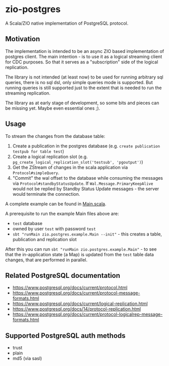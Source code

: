 # zio-postgres 

A Scala/ZIO native implementation of PostgreSQL protocol.

## Motivation

The implementation is intended to be an async ZIO based implementation of postgres client.
The main intention - is to use it as a logical streaming client for CDC purposes.
So that it serves as a "subscription" side of the logical replication.

The library is not intended (at least now) to be used for running arbitrary sql queries, there is no sql dsl, only simple queries mode is supported. But running queries is still supported just to the extent that is needed to run the streaming replication.

The library as at early stage of development, so some bits and pieces can be missing yet. Maybe even essential ones ;).

## Usage

To stream the changes from the database table:

1. Create a publication in the postgres database (e.g. `create publication testpub for table test`)
2. Create a logical replication slot (e.g. `pg_create_logical_replication_slot('testsub', 'pgoutput')`)
3. Get the ZStream of changes in the scala application via `Protocol#simpleQuery`.
4. "Commit" the wal offset to the database while consuming the messages via `Protocol#standbyStatusUpdate`. If `Wal.Message.PrimaryKeepAlive` would not be replied by Standby Status Update messages - the server would terminate the connection.

A complete example can be found in [Main.scala](src/main/scala/zio/postgres/example/Main.scala).

A prerequisite to run the example Main files above are:
- `test` database
- owned by user `test` with password `test`
- `sbt "runMain zio.postgres.example.Main --init"` - this creates a table, publication and replication slot

After this you can run `sbt "runMain zio.postgres.example.Main"` - to see that the in-application state (a Map) is updated from the `test` table data changes, that are performed in parallel.

## Related PostgreSQL documentation

- https://www.postgresql.org/docs/current/protocol.html
- https://www.postgresql.org/docs/current/protocol-message-formats.html
- https://www.postgresql.org/docs/current/logical-replication.html
- https://www.postgresql.org/docs/14/protocol-replication.html
- https://www.postgresql.org/docs/current/protocol-logicalrep-message-formats.html

## Supported PostgreSQL auth methods

- trust
- plain
- md5 (via sasl)
